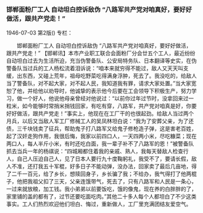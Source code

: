 ### 邯郸面粉厂工人  自动坦白控诉敌伪  “八路军共产党对咱真好，要好好做活，跟共产党走！”

1946-07-03
第2版()
专栏：

　　邯郸面粉厂工人
    自动坦白控诉敌伪
    “八路军共产党对咱真好，要好好做活，跟共产党走！”
    【邯郸讯】本市产业职工联合会面粉厂分会廿五个工人，最近纷纷自动坦白过去为生活所迫，充当伪警备队、公安局特务队、日本翻译等史实，在伪警备队当过兵的工人杨松流着泪诉说：“咱本来就穷得不能过，敌人又天天叫支缓，出东西，又碰上荒年，祖母吃野菜吃得满身浮肿，死去了。我没吃的，给敌人当了警备队，对不起大家，对不起人民，我知道我有罪，请求大家处置。”当大家宽恕了他，并给他以劝导时，他诚挚的表示他今后要在工会领导下积极生产，努力学习，做一个好人，他说他母亲曾经对他说过：“以前你过年过节时，没拿回来过一粒米，如今能够时常捎米捎钱回家，有吃有穿，八路军，共产党对咱真是好，你要好好做活，跟共产党走！”事实上，他现在在工厂干的也很起劲。给敌人当过两个月兵，以后又当敌人军工厂修械工人的吴凤林坦白说：“我为了安葬父亲，为了还债，三千块钱卖了征兵，帮助鬼子打八路军又给鬼子修枪造子弹，这是害老百姓，起了汉奸走狗作用，我很后悔，我家以前四口人，一天四两小米，尽吃糠菜；现在两口人，每人半斤小米，有时还吃白面，我一辈子补不了八路军的恩！”被警备队抓去当兵一年的杨祺说：“四城厢都住着我的亲戚、熟人，我每天替敌人检查行人，自己人压迫自己人，见了日本人要行九十度鞠躬礼，我受不了，要请长假，敌人不准，还打我五十军棍，好多日子不能动弹，没办法，回家卖了最后几亩地，得了二千一百元，给了乡长，想赎回身子，乡长骗了我；不给办，我气得打了他两棍子，他把我祖父扣了三天，父亲连饿带气，死去了，只有八路军和人民是一条心，一过来就放粮，加工钱。我小弟弟以前要饭吃，饿的像鬼，现在养的白胖胖的了，家里铺的盖的都有了，过节还要吃面吃肉。”其他二十多人每个人都坦白了不少这类事实。工人们热烈欢迎他们坦白、悔过，重新做人，工厂里充满团结友爱空气。
